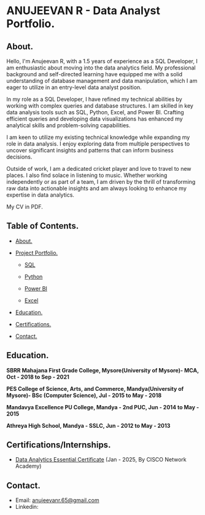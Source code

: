 # ANUJEEVAN R - Data Analyst Portfolio.

## About.

Hello, I'm Anujeevan R, with a 1.5 years of experience as a SQL Developer, I am enthusiastic about moving into the data analytics field. My professional background and self-directed learning have equipped me with a solid understanding of database management and data manipulation, which I am eager to utilize in an entry-level data analyst position.

In my role as a SQL Developer, I have refined my technical abilities by working with complex queries and database structures. I am skilled in key data analysis tools such as SQL, Python, Excel, and Power BI. Crafting efficient queries and developing data visualizations has enhanced my analytical skills and problem-solving capabilities.

I am keen to utilize my existing technical knowledge while expanding my role in data analysis. I enjoy exploring data from multiple perspectives to uncover significant insights and patterns that can inform business decisions.

Outside of work, I am a dedicated cricket player and love to travel to new places. I also find solace in listening to music. Whether working independently or as part of a team, I am driven by the thrill of transforming raw data into actionable insights and am always looking to enhance my expertise in data analytics.

My CV in PDF.

## Table of Contents.
- [About.](https://github.com/anujeevan-raju/Data-Analysis-Portfolio/blob/main/README.md#about)
 
- [Project Portfolio.](https://github.com/anujeevan-raju/Projects)
  * [SQL](https://github.com/anujeevan-raju/Projects/blob/main/SQL_Projects/SQL_Description.md)
  	 
  * [Python](https://github.com/anujeevan-raju/Projects/blob/main/Python_Projects/Python_Description.md)
  
  * [Power BI](https://github.com/anujeevan-raju/Projects/blob/main/Power%20BI_Projects/Power%20BI_Description.md)
    
  * [Excel](https://github.com/anujeevan-raju/Projects/blob/main/Excel_Projects/Excel_Description.md)
 
- [Education.](https://github.com/anujeevan-raju/Data-Analysis-Portfolio/blob/main/README.md#education)
  
- [Certifications.](https://github.com/anujeevan-raju/Data-Analysis-Portfolio/blob/main/README.md#certificationsinternships)
  
- [Contact.](https://github.com/anujeevan-raju/Data-Analysis-Portfolio/blob/main/README.md#contact)
   
## Education.
**SBRR Mahajana First Grade College, Mysore(University of Mysore)- MCA, Oct - 2018 to Sep - 2021**
 
**PES College of Science, Arts, and Commerce, Mandya(University of Mysore)- BSc (Computer Science), Jul - 2015 to May - 2018**

**Mandavya Excellence PU College, Mandya - 2nd PUC, Jun - 2014 to May - 2015**

**Athreya High School, Mandya - SSLC, Jun - 2012 to May - 2013**

## Certifications/Internships.
- [Data Analytics Essential Certificate](https://www.netacad.com/certificates?issuanceId=343eb145-b307-4aeb-9d67-0d94d0c4faa8) (Jan - 2025, By CISCO Network Academy) 

## Contact.

- Email: anujeevanr.65@gmail.com
- Linkedin:


 


